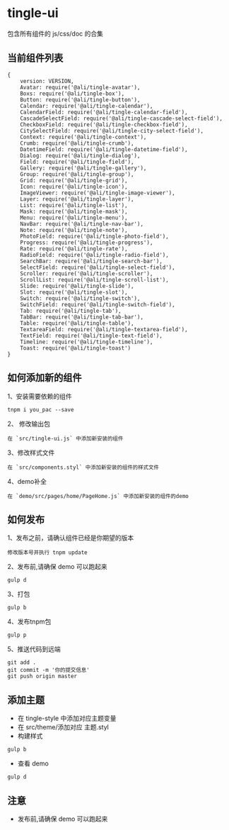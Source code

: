 # tingle-ui

包含所有组件的 js/css/doc 的合集

## 当前组件列表

```
{
    version: VERSION,
    Avatar: require('@ali/tingle-avatar'),
    Boxs: require('@ali/tingle-box'),
    Button: require('@ali/tingle-button'),
    Calendar: require('@ali/tingle-calendar'),
    CalendarField: require('@ali/tingle-calendar-field'),
    CascadeSelectField: require('@ali/tingle-cascade-select-field'),
    CheckboxField: require('@ali/tingle-checkbox-field'),
    CitySelectField: require('@ali/tingle-city-select-field'),
    Context: require('@ali/tingle-context'),
    Crumb: require('@ali/tingle-crumb'),
    DatetimeField: require('@ali/tingle-datetime-field'),
    Dialog: require('@ali/tingle-dialog'),
    Field: require('@ali/tingle-field'),
    Gallery: require('@ali/tingle-gallery'),
    Group: require('@ali/tingle-group'),
    Grid: require('@ali/tingle-grid'),
    Icon: require('@ali/tingle-icon'),
    ImageViewer: require('@ali/tingle-image-viewer'),
    Layer: require('@ali/tingle-layer'),
    List: require('@ali/tingle-list'),
    Mask: require('@ali/tingle-mask'),
    Menu: require('@ali/tingle-menu'),
    NavBar: require('@ali/tingle-nav-bar'),
    Note: require('@ali/tingle-note'),
    PhotoField: require('@ali/tingle-photo-field'),
    Progress: require('@ali/tingle-progress'),
    Rate: require('@ali/tingle-rate'),
    RadioField: require('@ali/tingle-radio-field'),
    SearchBar: require('@ali/tingle-search-bar'),
    SelectField: require('@ali/tingle-select-field'),
    Scroller: require('@ali/tingle-scroller'),
    ScrollList: require('@ali/tingle-scroll-list'),
    Slide: require('@ali/tingle-slide'),
    Slot: require('@ali/tingle-slot'),
    Switch: require('@ali/tingle-switch'),
    SwitchField: require('@ali/tingle-switch-field'),
    Tab: require('@ali/tingle-tab'),
    TabBar: require('@ali/tingle-tab-bar'),
    Table: require('@ali/tingle-table'),
    TextareaField: require('@ali/tingle-textarea-field'),
    TextField: require('@ali/tingle-text-field'),
    Timeline: require('@ali/tingle-timeline'),
    Toast: require('@ali/tingle-toast')
}
```


## 如何添加新的组件

1、安装需要依赖的组件

```
tnpm i you_pac --save
```

2、 修改输出包

```
在 `src/tingle-ui.js` 中添加新安装的组件
```

3、修改样式文件

```
在 `src/components.styl` 中添加新安装的组件的样式文件
```

4、demo补全

```
在 `demo/src/pages/home/PageHome.js` 中添加新安装的组件的demo
```


## 如何发布

1、发布之前，请确认组件已经是你期望的版本

```
修改版本号并执行 tnpm update
```

2、发布前,请确保 demo 可以跑起来

```
gulp d
```

3、打包

```
gulp b
```

4、发布tnpm包

```
gulp p
```

5、推送代码到远端

```
git add .
git commit -m '你的提交信息'
git push origin master
```

## 添加主题

* 在 tingle-style 中添加对应主题变量
* 在 src/theme/添加对应 主题.styl
* 构建样式

```
gulp b
```

* 查看 demo

```
gulp d
```
## 注意

* 发布前,请确保 demo 可以跑起来
